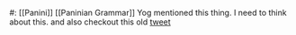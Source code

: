 #: [[Panini]] [[Paninian Grammar]]
Yog mentioned this thing. I need to think about this. and also checkout this old [tweet](https://twitter.com/XinYaanZyoy/status/1394699609860083721) 
